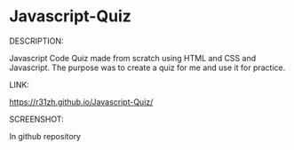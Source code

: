 # Javascript-Quiz

DESCRIPTION:

Javascript Code Quiz made from scratch using HTML and CSS and Javascript. The purpose was to create a quiz for me and use it for practice.

LINK:

https://r31zh.github.io/Javascript-Quiz/

SCREENSHOT:

In github repository
